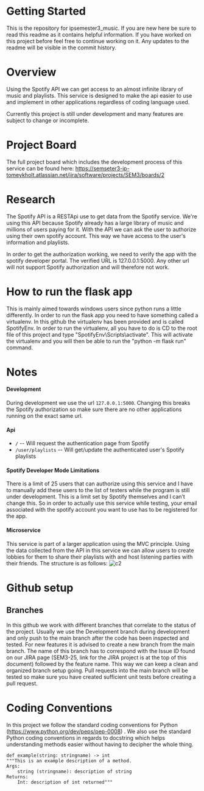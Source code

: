 # Getting Started
This is the repository for ipsemester3_music. If you are new here be sure to read this readme as it contains helpful information. If you have worked on this project before feel free to continue working on it. Any updates to the readme will be visible in the commit history.

# Overview
Using the Spotify API we can get access to an almost infinite library of music and playlists. This service is designed to make the api easier to use and implement in other applications regardless of coding language used.

Currently this project is still under development and many features are subject to change or incomplete. 

# Project Board
The full project board which includes the development process of this service can be found here: https://semseter3-ip-tomeykholt.atlassian.net/jira/software/projects/SEM3/boards/2

# Research
The Spotify API is a RESTApi use to get data from the Spotify service. We're using this API because Spotify already has a large library of music and millions of users paying for it. With the API we can ask the user to authorize using their own spotify account. This way we have access to the user's information and playlists. 

In order to get the authorization working, we need to verify the app with the spotify developer portal. The verified URL is 127.0.0.1:5000. Any other url will not support Spotify authorization and will therefore not work.

# How to run the flask app
This is mainly aimed towards windows users since python runs a little differently. In order to run the flask app you need to have something called a virtualenv. In this github the virtualenv has been provided and is called SpotifyEnv. In order to run the virtualenv, all you have to do is CD to the root file of this project and type "SpotifyEnv\Scripts\activate". This will activate the virtualenv and you will then be able to run the "python -m flask run" command.

# Notes
#### Development
During development we use the url ``127.0.0.1:5000``. Changing this breaks the Spotify authorization so make sure there are no other applications running on the exact same url.

#### Api

- ``/`` -- Will request the authentication page from Spotify
- ``/user/playlists`` -- Will get/update the authenticated user's Spotify playlists

#### Spotify Developer Mode Limitations
There is a limit of 25 users that can authorize using this service and I have to manually add these users to the list of testers while the program is still under development. This is a limit set by Spotify themselves and I can’t change this. So in order to actually use this service while testing, your email associated with the spotify account you want to use has to be registered for the app. 

#### Microservice
This service is part of a larger application using the MVC principle. Using the data collected from the API in this service we can allow users to create lobbies for them to share their playlists with and host listening parties with their friends. The structure is as follows:
![c2](https://user-images.githubusercontent.com/73947701/143425039-e94d6091-06ed-437c-90ee-2083af29d6e1.png)

# Github setup
## Branches
In this github we work with different branches that correlate to the status of the project. Usually we use the Development branch during development and only push to the main branch after the code has been inspected and tested. 
For new features it is advised to create a new branch from the main branch. The name of this branch has to correspond with the Issue ID found on our JIRA page (SEM3-25, link for the JIRA project is at the top of this document) followed by the feature name. This way we can keep a clean and organized branch setup going.
Pull requests into the main branch will be tested so make sure you have created sufficient unit tests before creating a pull request. 

# Coding Conventions
In this project we follow the standard coding conventions for Python (https://www.python.org/dev/peps/pep-0008) . We also use the standard Python coding conventions in regards to docstring which helps understanding methods easier without having to decipher the whole thing. 
````
def example(string: stringname) -> int
"""This is an example description of a method.
Args: 
    string (stringname): description of string
Returns:
    Int: description of int returned"""
````
